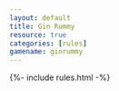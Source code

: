 ```yaml
---
layout: default
title: Gin Rummy
resource: true
categories: [rules]
gamename: ginrummy
---
```


{%- include rules.html -%}
